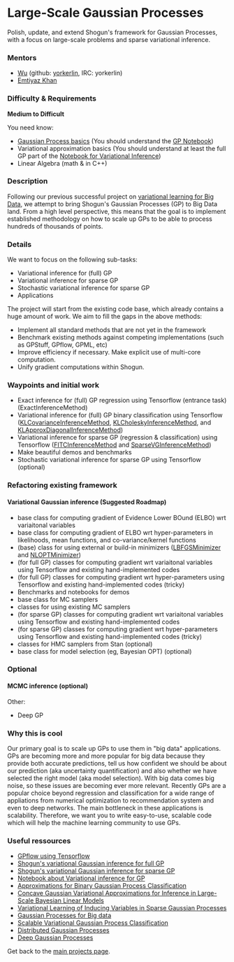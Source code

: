 # Large-Scale Gaussian Processes

Polish, update, and extend Shogun's framework for Gaussian Processes, with a focus on large-scale problems and sparse variational inference.

### Mentors
 * [Wu](https://www.linkedin.com/in/wu-lin-b1a587b7) (github: [yorkerlin](https://github.com/yorkerlin), IRC: yorkerlin)
 * [Emtiyaz Khan](http://www.cs.ubc.ca/~emtiyaz/)

### Difficulty & Requirements
**Medium to Difficult**


You need know:
 * [Gaussian Process basics](http://www.gaussianprocess.org/gpml/) (You should understand the [GP Notebook](http://www.shogun-toolbox.org/static/notebook/current/gaussian_processes.html))
 * Variational approximation basics (You should understand at least the full GP part of the [Notebook for Variational Inference](http://www.shogun-toolbox.org/static/notebook/current/variational_classifier.html))
 * Linear Algebra (math & in C++)

### Description
Following our previous successful project on [variational learning for Big Data](http://www.shogun-toolbox.org/page/Events/gsoc2014_ideas#variational_learning), we attempt to bring Shogun's Gaussian Processes (GP) to Big Data land. From a high level perspective, this means that the goal is to implement established methodology on how to scale up GPs to be able to process hundreds of thousands of points.


### Details
We want to focus on the following sub-tasks:

 * Variational inference for (full) GP
 * Variational inference for sparse GP
 * Stochastic variational inference for sparse GP
 * Applications
 

The project will start from the existing code base, which already contains a huge amount of work. We aim to fill the gaps in the above methods:

 * Implement all standard methods that are not yet in the framework
 * Benchmark existing methods against competing implementations (such as GPStuff, GPflow, GPML, etc)
 * Improve efficiency if necessary. Make explicit use of multi-core computation.
 * Unify gradient computations within Shogun.

### Waypoints and initial work
 * Exact inference for (full) GP regression using Tensorflow (entrance task) (ExactInferenceMethod)
 * Variational inference for (full) GP binary classification using Tensorflow ([KLCovarianceInferenceMethod](http://www.shogun-toolbox.org/doc/en/latest/classshogun_1_1CKLCovarianceInferenceMethod.html), [KLCholeskyInferenceMethod](http://www.shogun-toolbox.org/doc/en/latest/classshogun_1_1CKLCholeskyInferenceMethod.html), and [KLApproxDiagonalInferenceMethod](http://www.shogun-toolbox.org/doc/en/latest/classshogun_1_1CKLApproxDiagonalInferenceMethod.html))
 * Variational inference for sparse GP (regression & classification) using Tensorflow  ([FITCInferenceMethod](http://www.shogun-toolbox.org/doc/en/latest/classshogun_1_1CFITCInferenceMethod.html) and [SparseVGInferenceMethod](http://www.shogun-toolbox.org/doc/en/latest/classshogun_1_1CSparseVGInferenceMethod.html))
 * Make beautiful demos and benchmarks  
 * Stochastic variational inference for sparse GP using Tensorflow (optional)

### Refactoring existing framework
#### Variational Gaussian inference (Suggested Roadmap)
 * base class for computing gradient of Evidence Lower BOund (ELBO) wrt variaitonal variables 
 * base class for computing gradient of ELBO wrt hyper-parameters in likelihoods, mean functions, and co-variance/kernel functions
 * (base) class for using external or build-in minimizers ([LBFGSMinimizer](http://www.shogun-toolbox.org/doc/en/latest/classshogun_1_1LBFGSMinimizer.html) and [NLOPTMinimizer](http://www.shogun-toolbox.org/doc/en/latest/classshogun_1_1NLOPTMinimizer.html))
 * (for full GP) classes for computing gradient wrt variaitonal variables using Tensorflow and existing hand-implemented codes 
 * (for full GP) classes for computing gradient wrt hyper-parameters using Tensorflow and existing hand-implemented codes (tricky)
 * Benchmarks and notebooks for demos 
 * base class for MC samplers
 * classes for using existing MC samplers 
 * (for sparse GP) classes for computing gradient wrt variaitonal variables using Tensorflow and existing hand-implemented codes 
 * (for sparse GP) classes for computing gradient wrt hyper-parameters using Tensorflow and existing hand-implemented codes (tricky)
 * classes for HMC samplers from Stan (optional)
 * base class for model selection (eg, Bayesian OPT) (optional)



### Optional

#### MCMC inference (optional)


Other:
 * Deep GP

### Why this is cool
Our primary goal is to scale up GPs to use them in "big data" applications. GPs are becoming more and more popular for big data because they provide both accurate predictions, tell us how confident we should be about our prediction (aka uncertainty quantification) and also whether we have selected the right model (aka model selection). With big data comes big noise, so these issues are becoming ever more relevant. Recently GPs are a popular choice beyond regression and classification for a wide range of appliations from numerical optimization to recommendation system and even to deep networks. The main bottleneck in these applications is scalability. Therefore, we want you to write easy-to-use, scalable code which will help the machine learning community to use GPs. 

### Useful ressources
 * [GPflow using Tensorflow](https://github.com/GPflow/GPflow)
 * [Shogun's variational Gaussian inference for full GP](http://www.shogun-toolbox.org/doc/en/latest/classshogun_1_1CKLInferenceMethod.html)
 * [Shogun's variational Gaussian inference for sparse GP](http://www.shogun-toolbox.org/doc/en/latest/classshogun_1_1CSparseInferenceBase.html)
 * [Notebook about Variational inference for GP](http://www.shogun-toolbox.org/static/notebook/current/variational_classifier.html)
 * [Approximations for Binary Gaussian Process Classification](http://www.jmlr.org/papers/volume9/nickisch08a/nickisch08a.pdf)
 * [Concave Gaussian Variational Approximations for Inference in Large-Scale Bayesian Linear Models](http://www.jmlr.org/proceedings/papers/v15/challis11a/challis11a.pdf)
 * [Variational Learning of Inducing Variables in Sparse Gaussian Processes](http://www.jmlr.org/proceedings/papers/v5/titsias09a/titsias09a.pdf)
 * [Gaussian Processes for Big data](http://auai.org/uai2013/prints/papers/244.pdf)
 * [Scalable Variational Gaussian Process Classification](http://staffwww.dcs.sheffield.ac.uk/people/J.Hensman/papers/KLsparse.pdf)
 * [Distributed Gaussian Processes](http://arxiv.org/abs/1502.02843)
 * [Deep Gaussian Processes](http://jmlr.org/proceedings/papers/v31/damianou13a.pdf)

Get back to the [main projects page](Google%20Summer%20of%20Code%202016%20Projects).